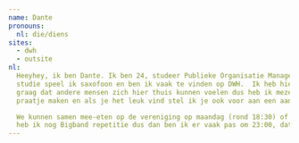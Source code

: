 ```yaml
---
name: Dante
pronouns: 
  nl: die/diens
sites:
  - dwh
  - outsite
nl:
  Heeyhey, ik ben Dante. Ik ben 24, studeer Publieke Organisatie Management en woon in de top stad Delft. Naast mijn 
  studie speel ik saxofoon en ben ik vaak te vinden op DWH.  Ik heb hier zelf helemaal mijn plek gevonden en wil ook 
  graag dat andere mensen zich hier thuis kunnen voelen dus heb ik mezelf opgegeven als barbuddy. Kom gezellig een 
  praatje maken en als je het leuk vind stel ik je ook voor aan een aantal andere DWH'ers.

  We kunnen samen mee-eten op de vereniging op maandag (rond 18:30) of lekker naar de bar op zaterdag avond. Donderdag 
  heb ik nog Bigband repetitie dus dan ben ik er vaak pas om 23:00, dat lijkt me minder handig voor een kennismaking :)
---
```

